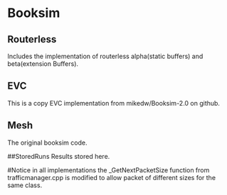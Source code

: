 # Booksim

## Routerless 
Includes the implementation of routerless alpha(static buffers)  and beta(extension Buffers). 

## EVC 
This is a copy EVC implementation from mikedw/Booksim-2.0 on github.

## Mesh
The original booksim code. 

##StoredRuns
Results stored here. 

#Notice
in all implementations the _GetNextPacketSize function from trafficmanager.cpp is modified to allow packet 
of different sizes for the same class. 


 



